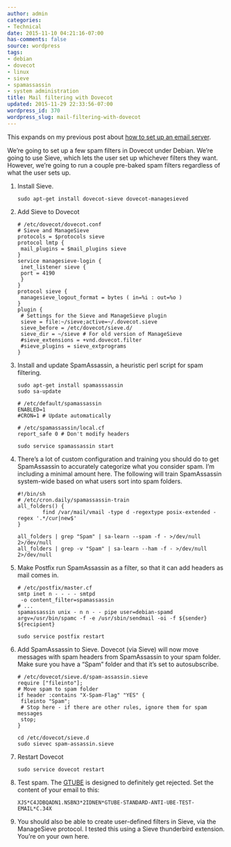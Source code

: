 ```yaml
---
author: admin
categories:
- Technical
date: 2015-11-10 04:21:16-07:00
has-comments: false
source: wordpress
tags:
- debian
- dovecot
- linux
- sieve
- spamassassin
- system administration
title: Mail filtering with Dovecot
updated: 2015-11-29 22:33:56-07:00
wordpress_id: 370
wordpress_slug: mail-filtering-with-dovecot
---
```

This expands on my previous post about [how to set up an email server](https://blog.za3k.com/installing-email-with-postfix-and-dovecot/ "Installing email with Postfix and Dovecot (with Postgres)").

We’re going to set up a few spam filters in Dovecot under Debian. We’re going to use Sieve, which lets the user set up whichever filters they want. However, we’re going to run a couple pre-baked spam filters regardless of what the user sets up.

1.  Install Sieve.
    
    ```
    sudo apt-get install dovecot-sieve dovecot-managesieved
    ```
    
2.  Add Sieve to Dovecot
    
    ```
    # /etc/dovecot/dovecot.conf
    # Sieve and ManageSieve
    protocols = $protocols sieve
    protocol lmtp {
     mail_plugins = $mail_plugins sieve
    }
    service managesieve-login {
     inet_listener sieve {
     port = 4190
     }
    }
    protocol sieve {
     managesieve_logout_format = bytes ( in=%i : out=%o )
    }
    plugin {
     # Settings for the Sieve and ManageSieve plugin
     sieve = file:~/sieve;active=~/.dovecot.sieve
     sieve_before = /etc/dovecot/sieve.d/
     sieve_dir = ~/sieve # For old version of ManageSieve
     #sieve_extensions = +vnd.dovecot.filter
     #sieve_plugins = sieve_extprograms
    }
    ```
    
3.  Install and update SpamAssassin, a heuristic perl script for spam filtering.
    
    ```
    sudo apt-get install spamasssassin
    sudo sa-update
    ```
    
    ```
    # /etc/default/spamassassin
    ENABLED=1
    #CRON=1 # Update automatically
    ```
    
    ```
    # /etc/spamassassin/local.cf
    report_safe 0 # Don't modify headers
    ```
    
    ```
    sudo service spamassassin start
    ```
    
4.  There’s a lot of custom configuration and training you should do to get SpamAssassin to accurately categorize what you consider spam. I’m including a minimal amount here. The following will train SpamAssassin system-wide based on what users sort into spam folders.
    
    ```
    #!/bin/sh
    # /etc/cron.daily/spamassassin-train
    all_folders() {
            find /var/mail/vmail -type d -regextype posix-extended -regex '.*/cur|new$'
    }
    
    all_folders | grep "Spam" | sa-learn --spam -f - >/dev/null 2>/dev/null
    all_folders | grep -v "Spam" | sa-learn --ham -f - >/dev/null 2>/dev/null
    ```
    
5.  Make Postfix run SpamAssassin as a filter, so that it can add headers as mail comes in.
    
    ```
    # /etc/postfix/master.cf
    smtp inet n - - - - smtpd
     -o content_filter=spamassassin
    # ...
    spamassassin unix - n n - - pipe user=debian-spamd argv=/usr/bin/spamc -f -e /usr/sbin/sendmail -oi -f ${sender} ${recipient}
    ```
    
    ```
    sudo service postfix restart
    ```
    
6.  Add SpamAssassin to Sieve. Dovecot (via Sieve) will now move messages with spam headers from SpamAssassin to your spam folder. Make sure you have a “Spam” folder and that it’s set to autosubscribe.
    
    ```
    # /etc/dovecot/sieve.d/spam-assassin.sieve
    require ["fileinto"];
    # Move spam to spam folder
    if header :contains "X-Spam-Flag" "YES" {
     fileinto "Spam";
     # Stop here - if there are other rules, ignore them for spam messages
     stop;
    }
    ```
    
    ```
    cd /etc/dovecot/sieve.d
    sudo sievec spam-assassin.sieve
    ```
    
7.  Restart Dovecot
    
    ```
    sudo service dovecot restart
    ```
    
8.  Test spam. The [GTUBE](https://spamassassin.apache.org/gtube/) is designed to definitely get rejected. Set the content of your email to this:
    
    ```
    XJS*C4JDBQADN1.NSBN3*2IDNEN*GTUBE-STANDARD-ANTI-UBE-TEST-EMAIL*C.34X
    ```
    
9.  You should also be able to create user-defined filters in Sieve, via the ManageSieve protocol. I tested this using a Sieve thunderbird extension. You’re on your own here.
